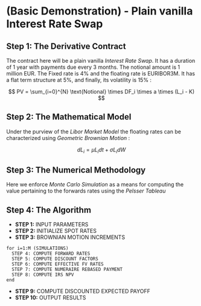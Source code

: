 # (Basic Demonstration) - Plain vanilla Interest Rate Swap


## Step 1: The Derivative Contract 
The contract here will be a plain vanilla *Interest Rate Swap*. It has a duration of 1 year with payments due every 3 months. The notional 
amount is 1 million EUR. The Fixed rate is 4% and the floating rate is EURIBOR3M. It has a flat term structure at 5%, and finally, its 
volatility is 15% : 

$$ PV = \sum_{i=0}^{N} \text{Notional} \times DF_i \times a \times (L_i - K) $$


## Step 2: The Mathematical Model 
Under the purview of the *Libor Market Model* the floating rates can be characterized using *Geometric Brownian Motion* :

$$ dL_i = \mu L_idt + \sigma L_i dW $$

## Step 3: The Numerical Methodology
Here we enforce *Monte Carlo Simulation* as a means for computing the value pertaining to the forwards rates using the *Pelsser Tableau*


## Step 4: The Algorithm

- **STEP 1:** INPUT PARAMETERS
- **STEP 2:** INITIALIZE SPOT RATES
- **STEP 3:** BROWNIAN MOTION INCREMENTS
```
for i=1:M (SIMULATIONS)
  STEP 4: COMPUTE FORWARD RATES
  STEP 5: COMPUTE DISCOUNT FACTORS
  STEP 6: COMPUTE EFFECTIVE FV RATES
  STEP 7: COMPUTE NUMERAIRE REBASED PAYMENT
  STEP 8: COMPUTE IRS NPV
end
```
- **STEP 9:** COMPUTE DISCOUNTED EXPECTED PAYOFF
- **STEP 10:** OUTPUT RESULTS
